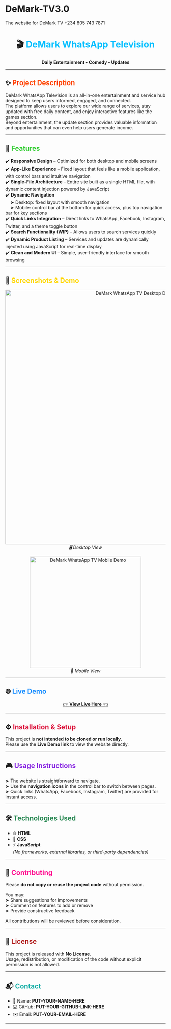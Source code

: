 # DeMark-TV3.0
The website for DeMark TV  +234 805 743 7871

<!-- DeMark WhatsApp Television README -->

<div align="center">

# 🎬 <span style="color:#00BFFF;">DeMark WhatsApp Television</span>  
**Daily Entertainment • Comedy • Updates**

</div>

---

## ✨ <span style="color:#FF4500;">Project Description</span>  
DeMark WhatsApp Television is an all-in-one entertainment and service hub designed to keep users informed, engaged, and connected.  
The platform allows users to explore our wide range of services, stay updated with free daily content, and enjoy interactive features like the games section.  
Beyond entertainment, the update section provides valuable information and opportunities that can even help users generate income.  

---

## 🚀 <span style="color:#32CD32;">Features</span>  

✔️ **Responsive Design** – Optimized for both desktop and mobile screens  
✔️ **App-Like Experience** – Fixed layout that feels like a mobile application, with control bars and intuitive navigation  
✔️ **Single-File Architecture** – Entire site built as a single HTML file, with dynamic content injection powered by JavaScript  
✔️ **Dynamic Navigation**  
&nbsp;&nbsp;&nbsp;&nbsp;➤ Desktop: fixed layout with smooth navigation  
&nbsp;&nbsp;&nbsp;&nbsp;➤ Mobile: control bar at the bottom for quick access, plus top navigation bar for key sections  
✔️ **Quick Links Integration** – Direct links to WhatsApp, Facebook, Instagram, Twitter, and a theme toggle button  
✔️ **Search Functionality (WIP)** – Allows users to search services quickly  
✔️ **Dynamic Product Listing** – Services and updates are dynamically injected using JavaScript for real-time display  
✔️ **Clean and Modern UI** – Simple, user-friendly interface for smooth browsing  

---

## 📸 <span style="color:#FFD700;">Screenshots & Demo</span>  

<p align="center">
  <img src="PUT-YOUR-DESKTOP-GIF-LINK-HERE" alt="DeMark WhatsApp TV Desktop Demo" width="800"><br>
  <em>🖥️ Desktop View</em>
</p>

<p align="center">
  <img src="PUT-YOUR-MOBILE-GIF-LINK-HERE" alt="DeMark WhatsApp TV Mobile Demo" width="350"><br>
  <em>📱 Mobile View</em>
</p>

---

## 🌐 <span style="color:#1E90FF;">Live Demo</span>  
<p align="center">
  <a href="PUT-YOUR-GITHUB-PAGES-LINK-HERE" target="_blank">👉 <b>View Live Here</b> 👈</a>
</p>

---

## ⚙️ <span style="color:#DC143C;">Installation & Setup</span>  
This project is **not intended to be cloned or run locally**.  
Please use the **Live Demo link** to view the website directly.  

---

## 🎮 <span style="color:#8A2BE2;">Usage Instructions</span>  
➤ The website is straightforward to navigate.  
➤ Use the **navigation icons** in the control bar to switch between pages.  
➤ Quick links (WhatsApp, Facebook, Instagram, Twitter) are provided for instant access.  

---

## 🛠️ <span style="color:#2E8B57;">Technologies Used</span>  
- 🌐 **HTML**  
- 🎨 **CSS**  
- ⚡ **JavaScript**  
*(No frameworks, external libraries, or third-party dependencies)*  

---

## 🤝 <span style="color:#FF1493;">Contributing</span>  
Please **do not copy or reuse the project code** without permission.  

You may:  
➤ Share suggestions for improvements  
➤ Comment on features to add or remove  
➤ Provide constructive feedback  

All contributions will be reviewed before consideration.  

---

## 📄 <span style="color:#B22222;">License</span>  
This project is released with **No License**.  
Usage, redistribution, or modification of the code without explicit permission is not allowed.  

---

## 📬 <span style="color:#20B2AA;">Contact</span>  
- 👤 Name: **PUT-YOUR-NAME-HERE**  
- 💻 GitHub: **PUT-YOUR-GITHUB-LINK-HERE**  
- ✉️ Email: **PUT-YOUR-EMAIL-HERE**  

---
